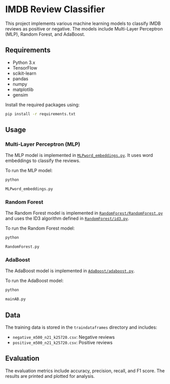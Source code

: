 # IMDB Review Classifier

This project implements various machine learning models to classify IMDB reviews as positive or negative. The models include Multi-Layer Perceptron (MLP), Random Forest, and AdaBoost.

## Requirements

- Python 3.x
- TensorFlow
- scikit-learn
- pandas
- numpy
- matplotlib
- gensim

Install the required packages using:

```sh
pip install -r requirements.txt
```

## Usage

### Multi-Layer Perceptron (MLP)

The MLP model is implemented in [`MLPword_embeddings.py`](MLPword_embeddings.py). It uses word embeddings to classify the reviews.

To run the MLP model:

```sh
python 

MLPword_embeddings.py


```

### Random Forest

The Random Forest model is implemented in [`RandomForest/RandomForest.py`](RandomForest/RandomForest.py) and uses the ID3 algorithm defined in [`RandomForest/id3.py`](RandomForest/id3.py).

To run the Random Forest model:

```sh
python 

RandomForest.py


```

### AdaBoost

The AdaBoost model is implemented in [`ΑdaBoost/adaboost.py`](ΑdaBoost/adaboost.py).

To run the AdaBoost model:

```sh
python 

mainAB.py


```

## Data

The training data is stored in the `traindataframes` directory and includes:

- `negative_m500_n21_k25720.csv`: Negative reviews
- `positive_m500_n21_k25720.csv`: Positive reviews

## Evaluation

The evaluation metrics include accuracy, precision, recall, and F1 score. The results are printed and plotted for analysis.
